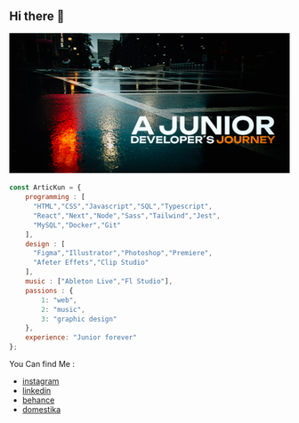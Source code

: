 ## Hi there 👋
![banner](./assets/banner.jpg)
```js
const ArticKun = {
    programming : [ 
      "HTML","CSS","Javascript","SQL","Typescript",
      "React","Next","Node","Sass","Tailwind","Jest", 
      "MySQL","Docker","Git" 
    ],
    design : [
      "Figma","Illustrator","Photoshop","Premiere",
      "Afeter Effets","Clip Studio"
    ],
    music : ["Ableton Live","Fl Studio"],
    passions : { 
        1: "web",
        2: "music",
        3: "graphic design"
    },
    experience: "Junior forever"
};
```

You Can find Me :
- [instagram](https://www.instagram.com/fabian.patinho/)
- [linkedin](https://www.linkedin.com/in/fabian-pati%C3%B1o-3a483a258/)
- [behance](https://www.behance.net/fabianpatio1)
- [domestika](https://www.domestika.org/es/arcade_89/portfolio)


<!-- Repo Stats
![Artic Stats](https://github-readme-stats.vercel.app/api?username=ArticKun&theme=tokyonight&show_icons=true&hide_border=true&count_private=true) -->
